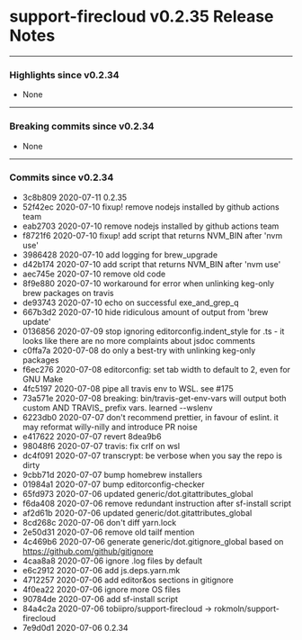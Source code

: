 # support-firecloud v0.2.35 Release Notes

---

### Highlights since v0.2.34

* None

---

### Breaking commits since v0.2.34

* None

---

### Commits since v0.2.34

* 3c8b809 2020-07-11 0.2.35
* 52f42ec 2020-07-10 fixup! remove nodejs installed by github actions team
* eab2703 2020-07-10 remove nodejs installed by github actions team
* f8721f6 2020-07-10 fixup! add script that returns NVM_BIN after 'nvm use'
* 3986428 2020-07-10 add logging for brew_upgrade
* d42b174 2020-07-10 add script that returns NVM_BIN after 'nvm use'
* aec745e 2020-07-10 remove old code
* 8f9e880 2020-07-10 workaround for error when unlinking keg-only brew packages on travis
* de93743 2020-07-10 echo on successful exe_and_grep_q
* 667b3d2 2020-07-10 hide ridiculous amount of output from 'brew update'
* 0136856 2020-07-09 stop ignoring editorconfig.indent_style for .ts - it looks like there are no more complaints about jsdoc comments
* c0ffa7a 2020-07-08 do only a best-try with unlinking keg-only packages
* f6ec276 2020-07-08 editorconfig: set tab width to default to 2, even for GNU Make
* 4fc5197 2020-07-08 pipe all travis env to WSL. see #175
* 73a571e 2020-07-08 breaking: bin/travis-get-env-vars will output both custom AND TRAVIS_ prefix vars. learned --wslenv
* 6223db0 2020-07-07 don't recommend prettier, in favour of eslint. it may reformat willy-nilly and introduce PR noise
* e417622 2020-07-07 revert 8dea9b6
* 98048f6 2020-07-07 travis: fix crlf on wsl
* dc4f091 2020-07-07 transcrypt: be verbose when you say the repo is dirty
* 9cbb71d 2020-07-07 bump homebrew installers
* 01984a1 2020-07-07 bump editorconfig-checker
* 65fd973 2020-07-06 updated generic/dot.gitattributes_global
* f6da408 2020-07-06 remove redundant instruction after sf-install script
* af2d61b 2020-07-06 updated generic/dot.gitattributes_global
* 8cd268c 2020-07-06 don't diff yarn.lock
* 2e50d31 2020-07-06 remove old tailf mention
* 4c469b6 2020-07-06 generate generic/dot.gitignore_global based on https://github.com/github/gitignore
* 4caa8a8 2020-07-06 ignore .log files by default
* e6c2912 2020-07-06 add js.deps.yarn.mk
* 4712257 2020-07-06 add editor&os sections in gitignore
* 4f0ea22 2020-07-06 ignore more OS files
* 90784de 2020-07-06 add sf-install script
* 84a4c2a 2020-07-06 tobiipro/support-firecloud -> rokmoln/support-firecloud
* 7e9d0d1 2020-07-06 0.2.34
